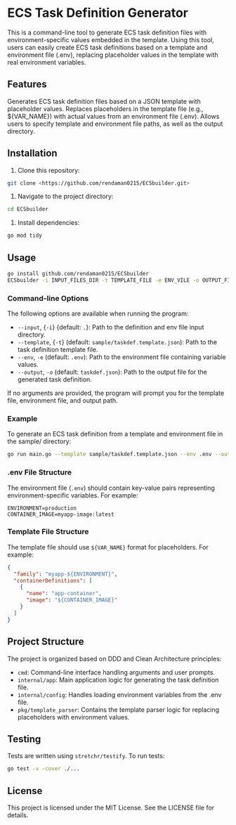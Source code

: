 # ECS Task Definition Generator

This is a command-line tool to generate ECS task definition files with environment-specific values embedded in the template. Using this tool, users can easily create ECS task definitions based on a template and environment file (.env), replacing placeholder values in the template with real environment variables.

## Features

Generates ECS task definition files based on a JSON template with placeholder values.
Replaces placeholders in the template file (e.g., ${VAR_NAME}) with actual values from an environment file (.env).
Allows users to specify template and environment file paths, as well as the output directory.

## Installation

1. Clone this repository:

```bash
git clone <https://github.com/rendaman0215/ECSbuilder.git>
```

1. Navigate to the project directory:

```bash
cd ECSbuilder
```

1. Install dependencies:

```bash
go mod tidy
```

## Usage

```bash
go install github.com/rendaman0215/ECSbuilder
ECSbuilder -i INPUT_FILES_DIR -t TEMPLATE_FILE -e ENV_VILE -o OUTPUT_FILE_NAME
```

### Command-line Options

The following options are available when running the program:

- `--input`, {`-i`} {default: `.`}: Path to the definition and env file input directory.
- `--template`, {`-t`} (default: `sample/taskdef.template.json`): Path to the task definition template file.
- `--env`, `-e` (default: `.env`): Path to the environment file containing variable values.
- `--output`, `-o` (default: `taskdef.json`): Path to the output file for the generated task definition.

If no arguments are provided, the program will prompt you for the template file, environment file, and output path.

### Example

To generate an ECS task definition from a template and environment file in the sample/ directory:

```bash
go run main.go --template sample/taskdef.template.json --env .env --output output/taskdef.json
```

### .env File Structure

The environment file (`.env`) should contain key-value pairs representing environment-specific variables. For example:

```dotenv
ENVIRONMENT=production
CONTAINER_IMAGE=myapp-image:latest
```

### Template File Structure

The template file should use `${VAR_NAME}` format for placeholders. For example:

```json
{
  "family": "myapp-${ENVIRONMENT}",
  "containerDefinitions": [
    {
      "name": "app-container",
      "image": "${CONTAINER_IMAGE}"
    }
  ]
}
```

## Project Structure

The project is organized based on DDD and Clean Architecture principles:

- `cmd`: Command-line interface handling arguments and user prompts.
- `internal/app`: Main application logic for generating the task definition file.
- `internal/config`: Handles loading environment variables from the .env file.
- `pkg/template_parser`: Contains the template parser logic for replacing placeholders with environment values.

## Testing

Tests are written using `stretchr/testify`. To run tests:

```bash
go test -v -cover ./...
```

## License

This project is licensed under the MIT License. See the LICENSE file for details.
